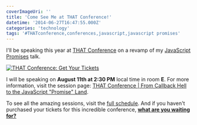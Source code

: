 ```yaml
---
coverImageUri: ''
title: 'Come See Me at THAT Conference!'
datetime: '2014-06-27T16:47:55.000Z'
categories: 'technology'
tags: '#THATconference,conferences,javascript,javascript promises'
---
```


I'll be speaking this year at [THAT Conference](https://www.thatconference.com/)
on a revamp of my
[JavaScript Promises](https://www.brandonmartinez.com/2014/03/22/grdevday-presentation-recap-from-callback-hell-to-the-javascript-promise-land/ 'GRDevDay Presentation Recap: From Callback Hell to the JavaScript “Promise” Land')
talk.

[![THAT Conference: Get Your Tickets](http://assets.brandonmartinez.com/brandonmartinez/2014/06/thatconference-1200x485.png)](https://www.thatconference.com/Home/TicketRegistration/)

I will be speaking on **August 11th at 2:30 PM** local time in room **E**. For
more information, visit the session page:
[THAT Conference | From Callback Hell to the JavaScript "Promise" Land](https://www.thatconference.com/Sessions/Session/12 'THAT Conference | From Callback Hell to the JavaScript ').

To see all the amazing sessions, visit the
[full schedule](https://www.thatconference.com/Schedule). And if you haven't
purchased your tickets for this incredible conference,
**[what are you waiting for?](https://www.thatconference.com/Home/TicketRegistration/)**
